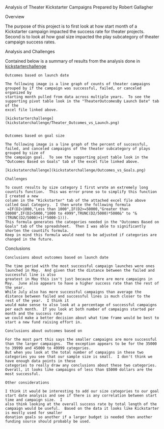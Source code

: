 Analysis of Theater Kickstarter Campaigns
Prepared by Robert Gallagher


Overview

The purpose of this project is to first look at how start month of a Kickstarter campaign impacted the success rate for theater projects.
Second is to look at how goal size impacted the play subcategory of theater campaign success rates.  

Analysis and Challenges

Contained below is a summary of results from the analysis done in [kickstarterchallenge](Kickstarter_Challenge.xlsx)

	Outcomes based on launch date

	The following image is a line graph of counts of theater campaigns grouped by if the campaign was successful, failed, or canceled organized by 
	starting month pulled from data across multiple years.  To see the supporting pivot table look in the "TheaterOutcomesBy Launch Date" tab of the
	excel file linked above.

	[kickstarterchallenge](kickstaterchallenge/Theater_Outcomes_vs_Launch.png)


	Outcomes based on goal size

	The following image is a line graph of the percent of successful, failed, and canceled campaigns of the theater subcategory of plays grouped by size of
	the campaign goal.  To see the supporting pivot table look in the "Outcomes Based on Goals" tab of the excel file linked above.
	
	[kickstaterchallenge](kickstaterchallenge/Outcomes_vs_Goals.png)

	Challenges

	To count results by size category I first wrote an extremely long countifs function.  This was error prone so to simplify this function I created a new
	column in the "Kickstarter" tab of the attached excel file above called Goal Category.  I then wrote the following formula
	 =IF(D2<1000,"Less than 1000",IF(D2>=50000,"Greater than 50000",IF(D2<5000,"1000 to 4999",TRUNC(D2/5000)*5000&" to "&(TRUNC(D2/5000)+1)*5000-1))).
	This formula generates the categories needed in the "Outcomes Based on Goals" tab of the spreadsheet.  Then I was able to significantly shorten the countifs formula.
	Keep in mind this formula would need to be adjusted if categories are changed in the future. 

Conclusions

	Conclusions about outcomes based on launch date

	The time period with the most successful campaign launches were ones launched in May.  And given that the distance between the failed and successful line is also
	greatest in May this isn't just because there are more campaigns in May.  June also appears to have a higher success rate than the rest of the year.
	While July also has more successful campaigns than average the distance between failed and successful lines is much closer to the rest of the year.  I think it
	would make sense to also look at a percentage of successful campaigns per each month.  If you look at both number of campaigns started per month and the success rate
	we could make a better decision about what time frame would be best to start a new fund raising effort in.

	Conclusions about outcomes based on

	For the most part this says the smaller campaigns are more successful than the larger campaigns.  The exception appears to be for the 35000 to 39999 and 45000 to 49999 categories.
	But when you look at the total number of campaigns in these two categories you see that our sample size is small.  I don't think we have enough data points in these
	categories to really draw any conclusions about these two categories.  Overall, it looks like campaigns of less than $5000 dollars are the most successful.

	Other considerations

	I think it would be interesting to add our size categories to our goal start date analysis and see if there is any correlation between start time and campaign size.  I
	also think looking at the overall success rate by total length of the campaign would be useful.  Based on the data it looks like Kickstarter is mostly used for smaller
	donation goals so another if a larger budget is needed then another funding source should probably be used.

